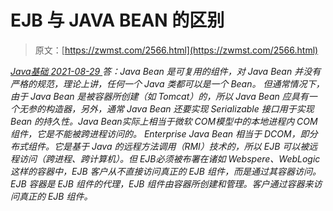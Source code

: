 <!--yml
category: 未分类
date: 0001-01-01 00:00:00
-->

# EJB 与 JAVA BEAN 的区别

> 原文：[https://zwmst.com/2566.html](https://zwmst.com/2566.html)

   [ *Java基础* ](https://zwmst.com/java%e5%9f%ba%e7%a1%80)*[ <time datetime="2021-08-29T11:05:11+08:00"> 2021-08-29 </time> ](https://zwmst.com/2566.html)  答：Java Bean 是可复用的组件，对 Java Bean 并没有严格的规范，理论上讲，任何一个 Java 类都可以是一个 Bean。
但通常情况下，由于 Java Bean 是被容器所创建（如 Tomcat）的，所以 Java Bean 应具有一个无参的构造器，另外，通常 Java Bean 还要实现 Serializable 接口用于实现 Bean 的持久性。Java Bean实际上相当于微软 COM模型中的本地进程内 COM组件，它是不能被跨进程访问的。
Enterprise Java Bean 相当于 DCOM，即分布式组件。它是基于 Java 的远程方法调用（RMI）技术的，所以 EJB 可以被远程访问（跨进程、跨计算机）。但 EJB必须被布署在诸如 Webspere、WebLogic 这样的容器中，EJB 客户从不直接访问真正的 EJB 组件，而是通过其容器访问。EJB 容器是 EJB 组件的代理，EJB 组件由容器所创建和管理。客户通过容器来访问真正的 EJB 组件。*